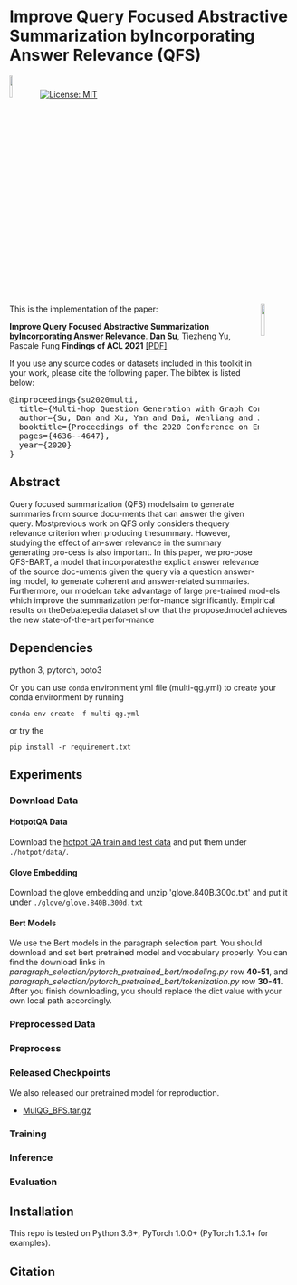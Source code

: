 # Improve Query Focused Abstractive Summarization byIncorporating Answer Relevance (QFS)
<img src="plot/pytorch-logo-dark.png" width="10%"> [![License: MIT](https://img.shields.io/badge/License-MIT-yellow.svg)](https://opensource.org/licenses/MIT) 

<img align="right" src="plot/HKUST.jpg" width="12%">

This is the implementation of the paper:

**Improve Query Focused Abstractive Summarization byIncorporating Answer Relevance**. **[Dan Su](https://github.com/Iamfinethanksu)**, Tiezheng Yu, Pascale Fung **Findings of ACL 2021** [[PDF]](https://www.aclweb.org/anthology/2020.findings-emnlp.416.pdf)

If you use any source codes or datasets included in this toolkit in your work, please cite the following paper. The bibtex is listed below:
<pre>
@inproceedings{su2020multi,
  title={Multi-hop Question Generation with Graph Convolutional Network},
  author={Su, Dan and Xu, Yan and Dai, Wenliang and Ji, Ziwei and Yu, Tiezheng and Fung, Pascale},
  booktitle={Proceedings of the 2020 Conference on Empirical Methods in Natural Language Processing: Findings},
  pages={4636--4647},
  year={2020}
}
</pre>

## Abstract

Query  focused  summarization  (QFS)  modelsaim to generate summaries from source docu-ments that can answer the given query.  Mostprevious  work  on  QFS  only  considers  thequery relevance criterion when producing thesummary.  However, studying the effect of an-swer relevance in the summary generating pro-cess is also important.  In this paper, we pro-pose  QFS-BART,  a  model  that  incorporatesthe explicit answer relevance of the source doc-uments given the query via a question answer-ing  model,  to  generate  coherent  and  answer-related  summaries.   Furthermore,  our  modelcan  take  advantage  of  large  pre-trained  mod-els  which  improve  the  summarization  perfor-mance significantly.  Empirical results on theDebatepedia  dataset  show  that  the  proposedmodel achieves the new state-of-the-art perfor-mance



## Dependencies
python 3, pytorch, boto3

Or you can use `conda` environment yml file (multi-qg.yml) to create your conda environment by running
```
conda env create -f multi-qg.yml
```
or try the 
```
pip install -r requirement.txt
```

## Experiments

### Download Data

#### HotpotQA Data
Download the [hotpot QA train and test data](https://github.com/hotpotqa/hotpot) and put them under `./hotpot/data/`.

#### Glove Embedding
Download the glove embedding and unzip 'glove.840B.300d.txt' and put it under `./glove/glove.840B.300d.txt`

#### Bert Models
We use the Bert models in the paragraph selection part.
You should download and set bert pretrained model and vocabulary properly.
You can find the download links in *paragraph_selection/pytorch_pretrained_bert/modeling.py* row **40-51**, and *paragraph_selection/pytorch_pretrained_bert/tokenization.py* row **30-41**.
After you finish downloading, you should replace the dict value with your own local path accordingly.

### Preprocessed Data



### Preprocess 


### Released Checkpoints

We also released our pretrained model for reproduction.
* [MulQG_BFS.tar.gz](https://drive.google.com/file/d/1NCMDg8j3VsvQ3ul1FjBk6l_TT9c7urQB/view?usp=sharing)

### Training


### Inference



### Evaluation


## Installation

This repo is tested on Python 3.6+, PyTorch 1.0.0+ (PyTorch 1.3.1+ for examples).



## Citation



